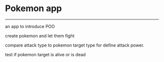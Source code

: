 # Pokemon app
---

an app to introduce POO

create pokemon and let them fight

compare attack type to pokemon target type for define attack power.

test if pokemon target is alive or is dead